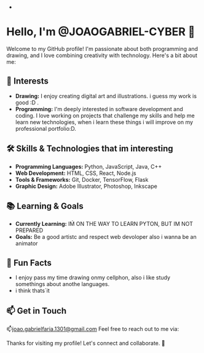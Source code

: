 - 
# Hello, I'm @JOAOGABRIEL-CYBER 👋

Welcome to my GitHub profile! I'm passionate about both programming and drawing, and I love combining creativity with technology. Here's a bit about me:

## 🎨 Interests

- **Drawing:** I enjoy creating digital art and illustrations. i guess my work is good :D .
- **Programming:** I'm deeply interested in software development and coding. I love working on projects that challenge my skills and help me learn new technologies, when i learn these things i will improve on my professional portfolio:D.

## 🛠️ Skills & Technologies that im interesting

- **Programming Languages:** Python, JavaScript, Java, C++ 
- **Web Development:** HTML, CSS, React, Node.js
- **Tools & Frameworks:** Git, Docker, TensorFlow, Flask
- **Graphic Design:** Adobe Illustrator, Photoshop, Inkscape

## 📚 Learning & Goals

- **Currently Learning:** IḾ ON THE WAY TO LEARN PYTON, BUT IM NOT PREPARED
- **Goals:** Be a good artistc and respect web devoloper also i wanna be an animator

## 🌟 Fun Facts

- I enjoy pass my time drawing onmy cellphon, also i like study somethings about anothe languages.
- i think thats´it

## 📫 Get in Touch
📫joao.gabrielfaria.1301@gmail.com
Feel free to reach out to me via:


Thanks for visiting my profile! Let's connect and collaborate. 🚀


